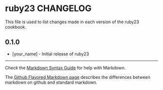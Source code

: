 # ruby23 CHANGELOG

This file is used to list changes made in each version of the ruby23 cookbook.

## 0.1.0
- [your_name] - Initial release of ruby23

- - -
Check the [Markdown Syntax Guide](http://daringfireball.net/projects/markdown/syntax) for help with Markdown.

The [Github Flavored Markdown page](http://github.github.com/github-flavored-markdown/) describes the differences between markdown on github and standard markdown.
